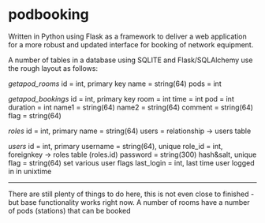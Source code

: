 # podbooking
Written in Python using Flask as a framework to deliver a web application for a more robust and updated interface for booking of network equipment.

A number of tables in a database using SQLITE and Flask/SQLAlchemy use the rough layout as follows:


*getapod_rooms*
id = int, primary key
name = string(64)
pods = int

*getapod_bookings*
id = int, primary key
room = int
time = int
pod = int
duration = int
name1 = string(64)
name2 = string(64)
comment = string(64)
flag = string(64)

*roles*
id = int, primary
name = string(64)
users = relationship -> users table

*users*
id = int, primary
username = string(64), unique
role_id = int, foreignkey -> roles table (roles.id)
password = string(300) hash&salt, unique
flag = string(64) set various user flags
last_login = int, last time user logged in in unixtime

---
There are still plenty of things to do here, this is not even close to finished - but base functionality works right now.
A number of rooms have a number of pods (stations) that can be booked

